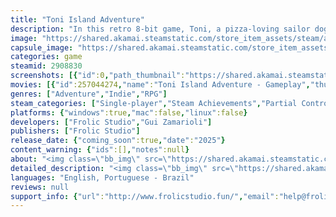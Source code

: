 ```yaml
---
title: "Toni Island Adventure"
description: "In this retro 8-bit game, Toni, a pizza-loving sailor dog, is shipwrecked on the enigmatic Salamino Island. Help the islanders tackle the escalating threat of the Pepe Caldera volcano. Solve intricate puzzles, defeat scary bosses, and uncover hidden legends—all while savoring a hot slice of pizza!"
image: "https://shared.akamai.steamstatic.com/store_item_assets/steam/apps/2908830/header.jpg?t=1724612348"
capsule_image: "https://shared.akamai.steamstatic.com/store_item_assets/steam/apps/2908830/36b3b7a33947f0bb9245f2890782456589db08db/capsule_231x87.jpg?t=1724612348"
categories: game
steamid: 2908830
screenshots: [{"id":0,"path_thumbnail":"https://shared.akamai.steamstatic.com/store_item_assets/steam/apps/2908830/ss_6d8ffd038fde9088ad8032603a10dc5db55bc1b2.600x338.jpg?t=1724612348","path_full":"https://shared.akamai.steamstatic.com/store_item_assets/steam/apps/2908830/ss_6d8ffd038fde9088ad8032603a10dc5db55bc1b2.1920x1080.jpg?t=1724612348"},{"id":1,"path_thumbnail":"https://shared.akamai.steamstatic.com/store_item_assets/steam/apps/2908830/ss_c2617e88dd5d0b789ed2d125b741f14265c55c38.600x338.jpg?t=1724612348","path_full":"https://shared.akamai.steamstatic.com/store_item_assets/steam/apps/2908830/ss_c2617e88dd5d0b789ed2d125b741f14265c55c38.1920x1080.jpg?t=1724612348"},{"id":2,"path_thumbnail":"https://shared.akamai.steamstatic.com/store_item_assets/steam/apps/2908830/ss_d92b7ef1625bba1feabf4e167a40104680da926f.600x338.jpg?t=1724612348","path_full":"https://shared.akamai.steamstatic.com/store_item_assets/steam/apps/2908830/ss_d92b7ef1625bba1feabf4e167a40104680da926f.1920x1080.jpg?t=1724612348"},{"id":3,"path_thumbnail":"https://shared.akamai.steamstatic.com/store_item_assets/steam/apps/2908830/ss_4189d4c2c0eccc28973f88c44a57dbcc204ee9b9.600x338.jpg?t=1724612348","path_full":"https://shared.akamai.steamstatic.com/store_item_assets/steam/apps/2908830/ss_4189d4c2c0eccc28973f88c44a57dbcc204ee9b9.1920x1080.jpg?t=1724612348"},{"id":4,"path_thumbnail":"https://shared.akamai.steamstatic.com/store_item_assets/steam/apps/2908830/ss_4b4deb97e892742af5866d197f9d0f2c0e7348ec.600x338.jpg?t=1724612348","path_full":"https://shared.akamai.steamstatic.com/store_item_assets/steam/apps/2908830/ss_4b4deb97e892742af5866d197f9d0f2c0e7348ec.1920x1080.jpg?t=1724612348"},{"id":5,"path_thumbnail":"https://shared.akamai.steamstatic.com/store_item_assets/steam/apps/2908830/ss_c6a4edd662fe7455e1e0acbd7d4bf0d4cbd660b9.600x338.jpg?t=1724612348","path_full":"https://shared.akamai.steamstatic.com/store_item_assets/steam/apps/2908830/ss_c6a4edd662fe7455e1e0acbd7d4bf0d4cbd660b9.1920x1080.jpg?t=1724612348"},{"id":6,"path_thumbnail":"https://shared.akamai.steamstatic.com/store_item_assets/steam/apps/2908830/ss_8457dc14e5fd691adc4c4d9595a76a86e92a7b15.600x338.jpg?t=1724612348","path_full":"https://shared.akamai.steamstatic.com/store_item_assets/steam/apps/2908830/ss_8457dc14e5fd691adc4c4d9595a76a86e92a7b15.1920x1080.jpg?t=1724612348"},{"id":7,"path_thumbnail":"https://shared.akamai.steamstatic.com/store_item_assets/steam/apps/2908830/ss_4c85aae13fa44b732f5b9a8e48f87df4f74ca58c.600x338.jpg?t=1724612348","path_full":"https://shared.akamai.steamstatic.com/store_item_assets/steam/apps/2908830/ss_4c85aae13fa44b732f5b9a8e48f87df4f74ca58c.1920x1080.jpg?t=1724612348"},{"id":8,"path_thumbnail":"https://shared.akamai.steamstatic.com/store_item_assets/steam/apps/2908830/ss_5ddaeb77fd7d30d5adafd8147b3b6c2314d92dec.600x338.jpg?t=1724612348","path_full":"https://shared.akamai.steamstatic.com/store_item_assets/steam/apps/2908830/ss_5ddaeb77fd7d30d5adafd8147b3b6c2314d92dec.1920x1080.jpg?t=1724612348"},{"id":9,"path_thumbnail":"https://shared.akamai.steamstatic.com/store_item_assets/steam/apps/2908830/ss_994cb24713689e4646bf5ae6396bd6a308a01a81.600x338.jpg?t=1724612348","path_full":"https://shared.akamai.steamstatic.com/store_item_assets/steam/apps/2908830/ss_994cb24713689e4646bf5ae6396bd6a308a01a81.1920x1080.jpg?t=1724612348"},{"id":10,"path_thumbnail":"https://shared.akamai.steamstatic.com/store_item_assets/steam/apps/2908830/ss_3c76b441bfbf44e4364f80449524b8a43c8963c7.600x338.jpg?t=1724612348","path_full":"https://shared.akamai.steamstatic.com/store_item_assets/steam/apps/2908830/ss_3c76b441bfbf44e4364f80449524b8a43c8963c7.1920x1080.jpg?t=1724612348"},{"id":11,"path_thumbnail":"https://shared.akamai.steamstatic.com/store_item_assets/steam/apps/2908830/ss_00ddbe1f348e59c420f32c969cf3a0105b191703.600x338.jpg?t=1724612348","path_full":"https://shared.akamai.steamstatic.com/store_item_assets/steam/apps/2908830/ss_00ddbe1f348e59c420f32c969cf3a0105b191703.1920x1080.jpg?t=1724612348"},{"id":12,"path_thumbnail":"https://shared.akamai.steamstatic.com/store_item_assets/steam/apps/2908830/ss_357e51e8fb5a52636194f4102a67760e11ea4410.600x338.jpg?t=1724612348","path_full":"https://shared.akamai.steamstatic.com/store_item_assets/steam/apps/2908830/ss_357e51e8fb5a52636194f4102a67760e11ea4410.1920x1080.jpg?t=1724612348"},{"id":13,"path_thumbnail":"https://shared.akamai.steamstatic.com/store_item_assets/steam/apps/2908830/ss_f5fa64be01059861c0ca9b919ef356679cb473a3.600x338.jpg?t=1724612348","path_full":"https://shared.akamai.steamstatic.com/store_item_assets/steam/apps/2908830/ss_f5fa64be01059861c0ca9b919ef356679cb473a3.1920x1080.jpg?t=1724612348"},{"id":14,"path_thumbnail":"https://shared.akamai.steamstatic.com/store_item_assets/steam/apps/2908830/ss_794eb3c143550fdfd8c2a67820d2189d8baf8c48.600x338.jpg?t=1724612348","path_full":"https://shared.akamai.steamstatic.com/store_item_assets/steam/apps/2908830/ss_794eb3c143550fdfd8c2a67820d2189d8baf8c48.1920x1080.jpg?t=1724612348"},{"id":15,"path_thumbnail":"https://shared.akamai.steamstatic.com/store_item_assets/steam/apps/2908830/ss_5bfd45b5ca7c98dc304342152e4465128f1dc852.600x338.jpg?t=1724612348","path_full":"https://shared.akamai.steamstatic.com/store_item_assets/steam/apps/2908830/ss_5bfd45b5ca7c98dc304342152e4465128f1dc852.1920x1080.jpg?t=1724612348"},{"id":16,"path_thumbnail":"https://shared.akamai.steamstatic.com/store_item_assets/steam/apps/2908830/ss_7ea00cad0d33d8a3793ce62078306d19fa794973.600x338.jpg?t=1724612348","path_full":"https://shared.akamai.steamstatic.com/store_item_assets/steam/apps/2908830/ss_7ea00cad0d33d8a3793ce62078306d19fa794973.1920x1080.jpg?t=1724612348"},{"id":17,"path_thumbnail":"https://shared.akamai.steamstatic.com/store_item_assets/steam/apps/2908830/ss_0af375c949c9efdfd568acd1869b230c68264a61.600x338.jpg?t=1724612348","path_full":"https://shared.akamai.steamstatic.com/store_item_assets/steam/apps/2908830/ss_0af375c949c9efdfd568acd1869b230c68264a61.1920x1080.jpg?t=1724612348"},{"id":18,"path_thumbnail":"https://shared.akamai.steamstatic.com/store_item_assets/steam/apps/2908830/ss_f47a5000599e7e98413df01a16adffa1303ac97c.600x338.jpg?t=1724612348","path_full":"https://shared.akamai.steamstatic.com/store_item_assets/steam/apps/2908830/ss_f47a5000599e7e98413df01a16adffa1303ac97c.1920x1080.jpg?t=1724612348"}]
movies: [{"id":257044274,"name":"Toni Island Adventure - Gameplay","thumbnail":"https://shared.akamai.steamstatic.com/store_item_assets/steam/apps/257044274/movie.293x165.jpg?t=1723048423","webm":{"480":"http://video.akamai.steamstatic.com/store_trailers/257044274/movie480_vp9.webm?t=1723048423","max":"http://video.akamai.steamstatic.com/store_trailers/257044274/movie_max_vp9.webm?t=1723048423"},"mp4":{"480":"http://video.akamai.steamstatic.com/store_trailers/257044274/movie480.mp4?t=1723048423","max":"http://video.akamai.steamstatic.com/store_trailers/257044274/movie_max.mp4?t=1723048423"},"highlight":true},{"id":257010834,"name":"Toni Island Adventure - Teaser","thumbnail":"https://shared.akamai.steamstatic.com/store_item_assets/steam/apps/257010834/movie.293x165.jpg?t=1721920511","webm":{"480":"http://video.akamai.steamstatic.com/store_trailers/257010834/movie480_vp9.webm?t=1721920511","max":"http://video.akamai.steamstatic.com/store_trailers/257010834/movie_max_vp9.webm?t=1721920511"},"mp4":{"480":"http://video.akamai.steamstatic.com/store_trailers/257010834/movie480.mp4?t=1721920511","max":"http://video.akamai.steamstatic.com/store_trailers/257010834/movie_max.mp4?t=1721920511"},"highlight":false}]
genres: ["Adventure","Indie","RPG"]
steam_categories: ["Single-player","Steam Achievements","Partial Controller Support"]
platforms: {"windows":true,"mac":false,"linux":false}
developers: ["Frolic Studio","Gui Zamarioli"]
publishers: ["Frolic Studio"]
release_date: {"coming_soon":true,"date":"2025"}
content_warning: {"ids":[],"notes":null}
about: "<img class=\"bb_img\" src=\"https://shared.akamai.steamstatic.com/store_item_assets/steam/apps/2908830/extras/cartridge2.png?t=1724612348\" /><h2 class=\"bb_tag\">MEET TONI!</h2>Join Toni, a pizza-loving sailor dog with a big heart, who’s always ready for an adventure.<br><br><img class=\"bb_img\" src=\"https://shared.akamai.steamstatic.com/store_item_assets/steam/apps/2908830/extras/toni.gif?t=1724612348\" /><h2 class=\"bb_tag\">EXPLORE THE ISLAND</h2>Navigate the lush, pixel art landscapes of Salamino Island while facing the looming threat of the Pepe Caldera volcano.<br><br><img class=\"bb_img\" src=\"https://shared.akamai.steamstatic.com/store_item_assets/steam/apps/2908830/extras/desert.gif?t=1724612348\" /><h2 class=\"bb_tag\">PUZZLES AND BOSSES</h2>Solve intricate puzzles, unlock new abilities, and defeat scary bosses inspired by things pets fear.<br><br><img class=\"bb_img\" src=\"https://shared.akamai.steamstatic.com/store_item_assets/steam/apps/2908830/extras/boss.gif?t=1724612348\" /><br><br><img class=\"bb_img\" src=\"https://shared.akamai.steamstatic.com/store_item_assets/steam/apps/2908830/extras/0820_1_.gif?t=1724612348\" /><h2 class=\"bb_tag\">MINIGAME</h2>Take a break from the action with a fun surf minigame to unwind and enjoy the island vibes.<br><br><img class=\"bb_img\" src=\"https://shared.akamai.steamstatic.com/store_item_assets/steam/apps/2908830/extras/surfg.gif?t=1724612348\" /><h2 class=\"bb_tag\">Game Features:</h2><ul class=\"bb_ul\"><li>Authentic 8-bit handheld experience<br></li><li>Funny villagers with unique personalities<br></li><li>Linear story with an engaging narrative<br></li><li>Rich and involving lore<br></li><li>Plenty of pizza to enjoy along the way!</li></ul>"
detailed_description: "<img class=\"bb_img\" src=\"https://shared.akamai.steamstatic.com/store_item_assets/steam/apps/2908830/extras/cartridge2.png?t=1724612348\" /><h2 class=\"bb_tag\">MEET TONI!</h2>Join Toni, a pizza-loving sailor dog with a big heart, who’s always ready for an adventure.<br><br><img class=\"bb_img\" src=\"https://shared.akamai.steamstatic.com/store_item_assets/steam/apps/2908830/extras/toni.gif?t=1724612348\" /><h2 class=\"bb_tag\">EXPLORE THE ISLAND</h2>Navigate the lush, pixel art landscapes of Salamino Island while facing the looming threat of the Pepe Caldera volcano.<br><br><img class=\"bb_img\" src=\"https://shared.akamai.steamstatic.com/store_item_assets/steam/apps/2908830/extras/desert.gif?t=1724612348\" /><h2 class=\"bb_tag\">PUZZLES AND BOSSES</h2>Solve intricate puzzles, unlock new abilities, and defeat scary bosses inspired by things pets fear.<br><br><img class=\"bb_img\" src=\"https://shared.akamai.steamstatic.com/store_item_assets/steam/apps/2908830/extras/boss.gif?t=1724612348\" /><br><br><img class=\"bb_img\" src=\"https://shared.akamai.steamstatic.com/store_item_assets/steam/apps/2908830/extras/0820_1_.gif?t=1724612348\" /><h2 class=\"bb_tag\">MINIGAME</h2>Take a break from the action with a fun surf minigame to unwind and enjoy the island vibes.<br><br><img class=\"bb_img\" src=\"https://shared.akamai.steamstatic.com/store_item_assets/steam/apps/2908830/extras/surfg.gif?t=1724612348\" /><h2 class=\"bb_tag\">Game Features:</h2><ul class=\"bb_ul\"><li>Authentic 8-bit handheld experience<br></li><li>Funny villagers with unique personalities<br></li><li>Linear story with an engaging narrative<br></li><li>Rich and involving lore<br></li><li>Plenty of pizza to enjoy along the way!</li></ul>"
languages: "English, Portuguese - Brazil"
reviews: null
support_info: {"url":"http://www.frolicstudio.fun/","email":"help@frolic.fun"}
---
```


